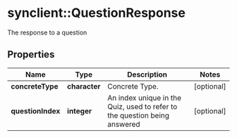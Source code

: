 # synclient::QuestionResponse

The response to a question
## Properties
Name | Type | Description | Notes
------------ | ------------- | ------------- | -------------
**concreteType** | **character** | Concrete Type. | [optional] 
**questionIndex** | **integer** | An index unique in the Quiz, used to refer to the question being answered | [optional] 


